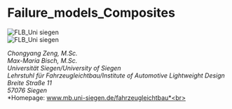 # Failure_models_Composites

![FLB_Uni siegen](FLB_pLot_example_1.PNG)<br>
![FLB_Uni siegen](FLB_pLot_example_2.PNG)

*Chongyang Zeng, M.Sc.*<br>
*Max-Maria Bisch, M.Sc.*<br>
*Universität Siegen/University of Siegen*<br>
*Lehrstuhl für Fahrzeugleichtbau/Institute of Automotive Lightweight Design*<br>
*Breite Straße 11*<br>
*57076 Siegen*<br>
*Homepage: www.mb.uni-siegen.de/fahrzeugleichtbau*<br>
